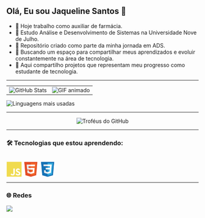 ## Olá, Eu sou Jaqueline Santos 👋

- 🔭 Hoje trabalho como auxiliar de farmácia.  
- 🌱 Estudo Análise e Desenvolvimento de Sistemas na Universidade Nove de Julho.  
- 👯 Repositório criado como parte da minha jornada em ADS.  
- 🤔 Buscando um espaço para compartilhar meus aprendizados e evoluir constantemente na área de tecnologia.  
- 💬 Aqui compartilho projetos que representam meu progresso como estudante de tecnologia.  

---

<!-- Tabela para alinhar Stats e GIF lado a lado -->
<table>
  <tr>
    <!-- Coluna esquerda: GitHub Stats -->
    <td>
      <img height="250" src="https://github-readme-stats.vercel.app/api?username=JaqueSantos23&show_icons=true&theme=radical&include_all_commits=true&count_private=true" alt="GitHub Stats"/>
    </td>
    <td>
      <!-- ⚠️ Substitua o link abaixo pelo link correto do seu GIF (ver instrução abaixo) -->
     <img height="250" src="https://github.com/user-attachments/assets/1029bb40-22ed-437b-8e3f-66a6454a7982" alt="GIF animado"/>
    </td>
  </tr>
</table>

<!-- Linguagens usadas, abaixo dos Stats -->
<div align="left">
  <img height="150" src="https://github-readme-stats.vercel.app/api/top-langs/?username=JaqueSantos23&layout=compact&theme=radical" alt="Linguagens mais usadas"/>
</div>

---

<div align="center">
  <img src="https://github-profile-trophy.vercel.app/?username=JaqueSantos23&theme=radical&row=1&column=6" alt="Troféus do GitHub"/>
</div>

---

### 🛠️ Tecnologias que estou aprendendo:

<div style="display: inline_block"><br>
  <img align="center" alt="Jaque-Js" height="40" width="40" src="https://raw.githubusercontent.com/devicons/devicon/master/icons/javascript/javascript-plain.svg">
  <img align="center" alt="Jaque-HTML" height="40" width="40" src="https://raw.githubusercontent.com/devicons/devicon/master/icons/html5/html5-original.svg">
  <img align="center" alt="Jaque-CSS" height="40" width="40" src="https://raw.githubusercontent.com/devicons/devicon/master/icons/css3/css3-original.svg">
</div>  

---

### 🌐 Redes

<div align="left">
  <a href="https://www.linkedin.com/in/jaqueline-santos-a45b361bb" target="_blank">
    <img src="https://img.shields.io/badge/-LinkedIn-%230077B5?style=for-the-badge&logo=linkedin&logoColor=white" target="_blank">
  </a>
</div>
